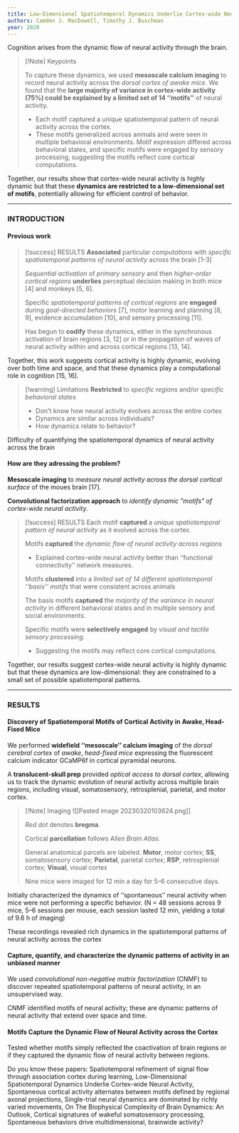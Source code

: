 ```yaml
---
title: Low-Dimensional Spatiotemporal Dynamics Underlie Cortex-wide Neural Activity
authors: Camden J. MacDowell, Timothy J. Buschman
year: 2020
---
```


Cognition arises from the dynamic flow of neural activity through the brain. 

>[!Note] Keypoints
>
>To capture these dynamics, we used **mesoscale calcium imaging** to record neural activity across the *dorsal cortex of awake mice*.
>We found that the **large majority of variance in cortex-wide activity (75%) could be explained by a limited set of 14 ‘‘motifs’’** of neural activity. 
>- Each motif captured a unique spatiotemporal pattern of neural activity across the cortex. 
>- These motifs generalized across animals and were seen in multiple behavioral environments. Motif expression differed across behavioral states, and specific motifs were engaged by sensory processing, suggesting the motifs reflect core cortical computations. 

Together, our results show that cortex-wide neural activity is highly dynamic but that these **dynamics are restricted to a low-dimensional set of motifs**, potentially allowing for efficient control of behavior.

---

### INTRODUCTION

#### Previous work

>[!success] RESULTS
>**Associated** particular *computations* with *specific spatiotemporal patterns of neural activity* across the brain [1-3]
>
>*Sequential activation* of *primary sensory* and then *higher-order cortical regions* **underlies** perceptual decision making in both mice [4] and monkeys [5, 6].
>
>Specific *spatiotemporal patterns of cortical regions* are **engaged** during *goal-directed behaviors* [7], motor learning and planning [8, 9], evidence accumulation [10], and sensory processing [11]. 
>
>Has begun to **codify** these dynamics, either in the synchronous activation of brain regions [3, 12] or in the propagation of waves of neural activity within and across cortical regions [13, 14].

Together, this work suggests cortical activity is highly dynamic, evolving over both time and space, and that these dynamics play a computational role in cognition [15, 16].

>[!warning] Limitations
>**Restricted** to *specific regions* and/or *specific behavioral states*
>- Don't know how neural activity evolves across the entire cortex
>- Dynamics are similar across individuals?
>- How dynamics relate to behavior?

Difficulty of quantifying the spatiotemporal dynamics of neural activity across the brain


#### How are they adressing the problem?

**Mesoscale imaging** to *measure neural activity across the dorsal cortical surface* of the moues brain [17].

**Convolutional factorization approach** to *identify dynamic "motifs" of cortex-wide neural activity*.

>[!success] RESULTS
>Each motif **captured** a *unique spatiotemporal pattern of neural activity* as it evolved across the cortex.
> 
>Motifs **captured** the *dynamic flow of neural activity across regions*
> - Explained cortex-wide neural activity better than ‘‘functional connectivity’’ network measures.
> 
>Motifs **clustered** into a *limited set of 14 different spatiotemporal ‘‘basis’’ motifs* that were consistent across animals
>
>The basis motifs **captured** the *majority of the variance in neural activity* in different behavioral states and in multiple sensory and social environments. 
>
>Specific motifs were **selectively engaged** by *visual and tactile sensory processing*.
>- Suggesting the motifs may reflect core cortical computations.

Together, our results suggest cortex-wide neural activity is highly dynamic but that these dynamics are low-dimensional: they are constrained to a small set of possible spatiotemporal patterns.

---

### RESULTS

#### Discovery of Spatiotemporal Motifs of Cortical Activity in Awake, Head-Fixed Mice

We performed **widefield ‘‘mesoscale’’ calcium imaging** of the *dorsal cerebral cortex* of *awake*, *head-fixed mice* expressing the fluorescent calcium indicator GCaMP6f in cortical pyramidal neurons.

A **translucent-skull prep** provided *optical access to dorsal cortex*, allowing us to track the dynamic evolution of neural activity across multiple brain regions, including visual, somatosensory, retrosplenial, parietal, and motor cortex.

>[!Note] Imaging
> ![[Pasted image 20230320103624.png]]
> 
> *Red dot* denotes **bregma**. 
> 
> Cortical **parcellation** follows *Allen Brain Atlas*. 
> 
> General anatomical parcels are labeled. **Motor**, motor cortex; **SS**, somatosensory cortex; **Parietal**, parietal cortex; **RSP**, retrosplenial cortex; **Visual**, visual cortex
> 
> Nine mice were imaged for 12 min a day for 5–6 consecutive days.

Initially characterized the dynamics of ‘‘spontaneous’’ neural activity when mice were not performing a specific behavior. (N = 48 sessions across 9 mice, 5–6 sessions per mouse, each session lasted 12 min, yielding a total of 9.6 h of imaging)

These recordings revealed rich dynamics in the spatiotemporal patterns of neural activity across the cortex


#### Capture, quantify, and characterize the dynamic patterns of activity in an unbiased manner

We used *convolutional non-negative matrix factorization* (CNMF) to discover repeated spatiotemporal patterns of neural activity, in an unsupervised way.

CNMF identified motifs of neural activity; these are dynamic patterns of neural activity that extend over space and time.


#### Motifs Capture the Dynamic Flow of Neural Activity across the Cortex

Tested whether motifs simply reflected the coactivation of brain regions or if they captured the dynamic flow of neural activity between regions.










Do you know these papers: Spatiotemporal refinement of signal flow through association cortex during learning, Low-Dimensional Spatiotemporal Dynamics Underlie Cortex-wide Neural Activity, Spontaneous cortical activity alternates between motifs defined by regional axonal projections, Single-trial neural dynamics are dominated by richly varied movements, On The Biophysical Complexity of Brain Dynamics: An Outlook, Cortical signatures of wakeful somatosensory processing, Spontaneous behaviors drive multidimensional, brainwide activity?